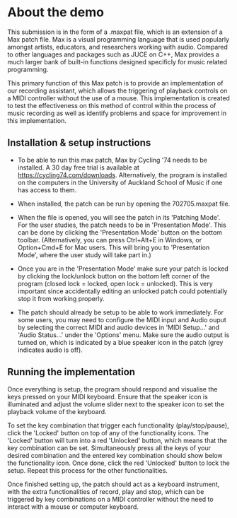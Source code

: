 # About the demo

This submission is in the form of a .maxpat file, which is an extension of a Max patch file. Max is a visual programming language that is used popularly amongst artists, educators, and researchers working with audio. Compared to other languages and packages such as JUCE on C++, Max provides a much larger bank of built-in functions designed specificly for music related programming.

This primary function of this Max patch is to provide an implementation of our recording assistant, which allows the triggering of playback controls on a MIDI controller without the use of a mouse. This implementation is created to test the effectiveness on this method of control within the process of music recording as well as identify problems and space for improvement in this implementation.

## Installation & setup instructions

* To be able to run this max patch, Max by Cycling '74 needs to be installed. A 30 day free trial is available at https://cycling74.com/downloads.
Alternatively, the program is installed on the computers in the University of Auckland School of Music if one has access to them. 

* When installed, the patch can be run by opening the 702705.maxpat file.

* When the file is opened, you will see the patch in its 'Patching Mode'. For the user studies, the patch needs to be in 'Presentation Mode'. This can be done by clicking the 'Presentation Mode' button on the bottom toolbar. (Alternatively, you can press Ctrl+Alt+E in Windows, or Option+Cmd+E for Mac users. This will bring you to 'Presentation Mode', where the user study will take part in.)

* Once you are in the 'Presentation Mode' make sure your patch is locked by clicking the lock/unlock button on the bottom left corner of the program (closed lock = locked, open lock = unlocked). This is very important since accidentally editing an unlocked patch could potentially stop it from working properly.

* The patch should already be setup to be able to work immediately. 
For some users, you may need to configure the MIDI input and Audio ouput by selecting the correct MIDI and audio devices in 'MIDI Setup...' and 'Audio Status...' under the 'Options' menu. Make sure the audio output is turned on, which is indicated by a blue speaker icon in the patch (grey indicates audio is off). 

##  Running the implementation

Once everything is setup, the program should respond and visualise the keys pressed on your MIDI keyboard. Ensure that the speaker icon is illuminated and adjust the volume slider next to the speaker icon to set the playback volume of the keyboard. 

To set the key combination that trigger each functionality (play/stop/pause), click the 'Locked' button on top of any of the functionality icons. The 'Locked' button will turn into a red 'Unlocked' button, which means that the key combination can be set. Simultaneously press all the keys of your desired combination and the entered key combination should show below the functionality icon. Once done, click the red 'Unlocked' button to lock the setup. Repeat this process for the other functionalities. 

Once finished setting up, the patch should act as a keyboard instrument, with the extra functionalities of record, play and stop, which can be triggered by key combinations on a MIDI controller without the need to interact with a mouse or computer keyboard.
